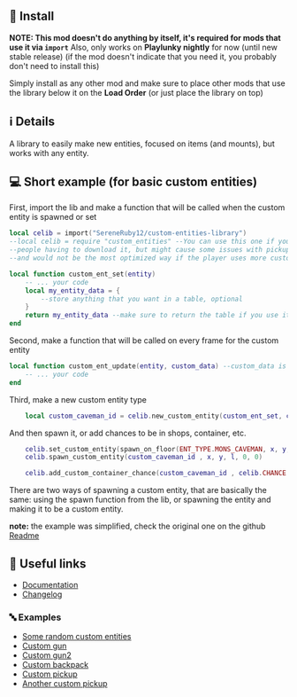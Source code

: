 ## :toolbox: Install
**NOTE: This mod doesn't do anything by itself, it's required for mods that use it via `import`**
Also, only works on **Playlunky nightly** for now (until new stable release)
(if the mod doesn't indicate that you need it, you probably don't need to install this)

Simply install as any other mod and make sure to place other mods that use the library below it on the **Load Order** (or just place the library on top)

## :information_source: Details

A library to easily make new entities, focused on items (and mounts), but works with any entity.

## :computer: Short example (for basic custom entities)
First, import the lib and make a function that will be called when the custom entity is spawned or set
```lua
local celib = import("SereneRuby12/custom-entities-library")
--local celib = require "custom_entities" --You can use this one if you want to include the library in your mod rather than
--people having to download it, but might cause some issues with pickups,
--and would not be the most optimized way if the player uses more custom entities

local function custom_ent_set(entity)
    -- ... your code
    local my_entity_data = {
        --store anything that you want in a table, optional
    }
    return my_entity_data --make sure to return the table if you use it
end
```

Second, make a function that will be called on every frame for the custom entity
```lua
local function custom_ent_update(entity, custom_data) --custom_data is the table that you created on the set function
    -- ... your code
end
```

Third, make a new custom entity type
```lua
    local custom_caveman_id = celib.new_custom_entity(custom_ent_set, custom_ent_update, nil, ENT_TYPE.MONS_CAVEMAN) -- the function can take more parameters, check documentation
```

And then spawn it, or add chances to be in shops, container, etc.
```lua
    celib.set_custom_entity(spawn_on_floor(ENT_TYPE.MONS_CAVEMAN, x, y, l), custom_caveman_id )
    celib.spawn_custom_entity(custom_caveman_id , x, y, l, 0, 0)

    celib.add_custom_container_chance(custom_caveman_id , celib.CHANCE.LOW, ENT_TYPE.ITEM_CRATE)
```

There are two ways of spawning a custom entity, that are basically the same: using the spawn function from the lib, or spawning the entity and making it to be a custom entity.

**note:** the example was simplified, check the original one on the github [Readme](https://github.com/SereneRuby12/Custom-Entities-lib/blob/master/readme.md)

## :link: Useful links
- [Documentation](https://github.com/SereneRuby12/Custom-Entities-lib/blob/master/documentation.md)
- [Changelog](https://github.com/SereneRuby12/Custom-Entities-lib/blob/master/changelog.md)
### :abc: Examples
- [Some random custom entities](https://github.com/SereneRuby12/Custom-Entities-lib/blob/master/examples/example.lua)
- [Custom gun](https://github.com/SereneRuby12/Custom-Entities-lib/blob/master/examples/Grapple_gun/grapple_gun.lua)
- [Custom gun2](https://github.com/SereneRuby12/Custom-Entities-lib/blob/master/examples/lil_bomber_item_example/lil_bomber.lua)
- [Custom backpack](https://github.com/SereneRuby12/Custom-Entities-lib/blob/master/examples/ParachutePack.lua)
- [Custom pickup](https://github.com/SereneRuby12/Custom-Entities-lib/blob/master/examples/pickup.lua)
- [Another custom pickup](https://github.com/SereneRuby12/Custom-Entities-lib/blob/master/examples/playerghost_pickup.lua)
